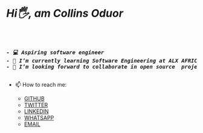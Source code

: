 <h1><i> Hi🖐, am Collins Oduor</i></h1><br>

<pre>
 <i><b>
- 💻 Aspiring software engineer
- 🌱 I’m currently learning Software Engineering at ALX AFRICA
- 💞️ I’m looking forward to collaborate in open source  projects
</b></i>
</pre>
* 📫 How to reach me:
 
  * [GITHUB](https://github.com/Collins331)   
  * [TWITTER](https://twitter.com/Lincoln_331)  
  * [LINKEDIN](https://www.linkedin.com/in/collins-oduor-ochieng-9b2303251/)
  * [WHATSAPP](https://wa.me/254797450093)
  * [EMAIL](mailto:ochiengcollinsoduor2@gmail.com)
 
  
<!---
Collins331/Collins331 is a ✨ special ✨ repository because its `README.md` (this file) appears on your GitHub profile.
You can click the Preview link to take a look at your changes.
--->
